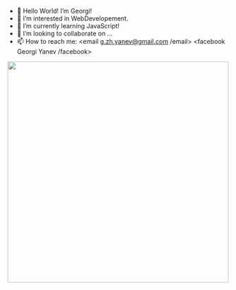 - 👋 Hello World! I’m Georgi!
- 👀 I’m interested in WebDevelopement.
- 🌱 I’m currently learning JavaScript!
- 💞️ I’m looking to collaborate on ...
- 📫 How to reach me:
<email g.zh.yanev@gmail.com /email>
<facebook Georgi Yanev /facebook>



<div id="header" align="center">
  <img src="https://media.giphy.com/media/l0HlTy9x8FZo0XO1i/giphy.gif" width="500"/>
</div>
